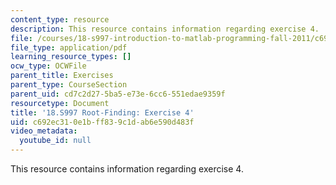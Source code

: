 ```yaml
---
content_type: resource
description: This resource contains information regarding exercise 4.
file: /courses/18-s997-introduction-to-matlab-programming-fall-2011/c692ec310e1bff839c1dab6e590d483f_MIT18_S997F11_Exercise_4.pdf
file_type: application/pdf
learning_resource_types: []
ocw_type: OCWFile
parent_title: Exercises
parent_type: CourseSection
parent_uid: cd7c2d27-5ba5-e73e-6cc6-551edae9359f
resourcetype: Document
title: '18.S997 Root-Finding: Exercise 4'
uid: c692ec31-0e1b-ff83-9c1d-ab6e590d483f
video_metadata:
  youtube_id: null
---
```

This resource contains information regarding exercise 4.